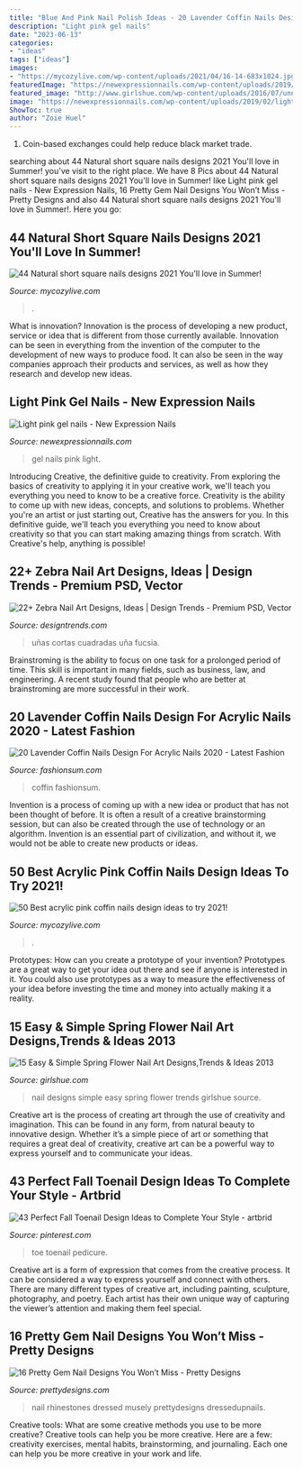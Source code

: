 ```yaml
---
title: "Blue And Pink Nail Polish Ideas - 20 Lavender Coffin Nails Design For Acrylic Nails 2020"
description: "Light pink gel nails"
date: "2023-06-13"
categories:
- "ideas"
tags: ["ideas"]
images:
- "https://mycozylive.com/wp-content/uploads/2021/04/16-14-683x1024.jpg"
featuredImage: "https://newexpressionnails.com/wp-content/uploads/2019/02/light-pink-gel-nails-1-1024x1024.jpg"
featured_image: "http://www.girlshue.com/wp-content/uploads/2016/07/unnamed-file-7096.jpg"
image: "https://newexpressionnails.com/wp-content/uploads/2019/02/light-pink-gel-nails-1-1024x1024.jpg"
ShowToc: true
author: "Zoie Huel"
---
```



1. Coin-based exchanges could help reduce black market trade.

	

		
searching about 44 Natural short square nails designs 2021 You&#039;ll love in Summer! you've visit to the right place. We have 8 Pics about 44 Natural short square nails designs 2021 You&#039;ll love in Summer! like Light pink gel nails - New Expression Nails, 16 Pretty Gem Nail Designs You Won’t Miss - Pretty Designs and also 44 Natural short square nails designs 2021 You&#039;ll love in Summer!. Here you go:
		
    
## 44 Natural Short Square Nails Designs 2021 You&#039;ll Love In Summer!

<img loading=lazy src="https://mycozylive.com/wp-content/uploads/2021/04/16-14-683x1024.jpg" onerror="this.onerror=null;this.src='https://tse1.mm.bing.net/th?id=OIP.nKXu8U9LqyEOKm8mIhILtAHaLG&amp;pid=15.1';" alt="44 Natural short square nails designs 2021 You&#039;ll love in Summer!">

_Source: mycozylive.com_

>. 

	

What is innovation?
Innovation is the process of developing a new product, service or idea that is different from those currently available. Innovation can be seen in everything from the invention of the computer to the development of new ways to produce food. It can also be seen in the way companies approach their products and services, as well as how they research and develop new ideas.

    
## Light Pink Gel Nails - New Expression Nails

<img loading=lazy src="https://newexpressionnails.com/wp-content/uploads/2019/02/light-pink-gel-nails-1-1024x1024.jpg" onerror="this.onerror=null;this.src='https://tse4.mm.bing.net/th?id=OIP.2VQ5LPyxf61uo8MH9hSlEAHaHa&amp;pid=15.1';" alt="Light pink gel nails - New Expression Nails">

_Source: newexpressionnails.com_

>gel nails pink light. 

	

Introducing Creative, the definitive guide to creativity. From exploring the basics of creativity to applying it in your creative work, we'll teach you everything you need to know to be a creative force.
Creativity is the ability to come up with new ideas, concepts, and solutions to problems. Whether you're an artist or just starting out, Creative has the answers for you. In this definitive guide, we'll teach you everything you need to know about creativity so that you can start making amazing things from scratch. With Creative's help, anything is possible!

    
## 22+ Zebra Nail Art Designs, Ideas | Design Trends - Premium PSD, Vector

<img loading=lazy src="https://images.designtrends.com/wp-content/uploads/2015/10/06050603/Pink-Black-Zebra-Nail-Design.jpg" onerror="this.onerror=null;this.src='https://tse2.mm.bing.net/th?id=OIP.E__J32TgNfryyHeFz_uNDQHaJ3&amp;pid=15.1';" alt="22+ Zebra Nail Art Designs, Ideas | Design Trends - Premium PSD, Vector">

_Source: designtrends.com_

>uñas cortas cuadradas uña fucsia. 

	

Brainstroming is the ability to focus on one task for a prolonged period of time. This skill is important in many fields, such as business, law, and engineering. A recent study found that people who are better at brainstroming are more successful in their work.

    
## 20 Lavender Coffin Nails Design For Acrylic Nails 2020 - Latest Fashion

<img loading=lazy src="https://fashionsum.com/wp-content/uploads/2020/04/20-2.jpg" onerror="this.onerror=null;this.src='https://tse2.mm.bing.net/th?id=OIP.D1lfQkeKdCTXJk4ttg_CWwHaKk&amp;pid=15.1';" alt="20 Lavender Coffin Nails Design For Acrylic Nails 2020 - Latest Fashion">

_Source: fashionsum.com_

>coffin fashionsum. 

	

Invention is a process of coming up with a new idea or product that has not been thought of before. It is often a result of a creative brainstorming session, but can also be created through the use of technology or an algorithm. Invention is an essential part of civilization, and without it, we would not be able to create new products or ideas.

    
## 50 Best Acrylic Pink Coffin Nails Design Ideas To Try 2021!

<img loading=lazy src="https://mycozylive.com/wp-content/uploads/2021/04/10-13-683x1024.jpg" onerror="this.onerror=null;this.src='https://tse2.mm.bing.net/th?id=OIP.y2S4spPAJwaZ4kmxzhFl6AHaLG&amp;pid=15.1';" alt="50 Best acrylic pink coffin nails design ideas to try 2021!">

_Source: mycozylive.com_

>. 

	

Prototypes: How can you create a prototype of your invention?
Prototypes are a great way to get your idea out there and see if anyone is interested in it. You could also use prototypes as a way to measure the effectiveness of your idea before investing the time and money into actually making it a reality.

    
## 15 Easy &amp; Simple Spring Flower Nail Art Designs,Trends &amp; Ideas 2013

<img loading=lazy src="http://www.girlshue.com/wp-content/uploads/2016/07/unnamed-file-7096.jpg" onerror="this.onerror=null;this.src='https://tse2.mm.bing.net/th?id=OIP.DySVe3Qak8k-KKR2CjjEQwHaJ3&amp;pid=15.1';" alt="15 Easy &amp; Simple Spring Flower Nail Art Designs,Trends &amp; Ideas 2013">

_Source: girlshue.com_

>nail designs simple easy spring flower trends girlshue source. 

	

Creative art is the process of creating art through the use of creativity and imagination. This can be found in any form, from natural beauty to innovative design. Whether it’s a simple piece of art or something that requires a great deal of creativity, creative art can be a powerful way to express yourself and to communicate your ideas.

    
## 43 Perfect Fall Toenail Design Ideas To Complete Your Style - Artbrid

<img loading=lazy src="https://i.pinimg.com/736x/d1/a6/56/d1a656ebd123d60d8b520a4fc0f8efc9.jpg" onerror="this.onerror=null;this.src='https://tse4.mm.bing.net/th?id=OIP.qVkuc1v43KlABclmfnYNmgHaKE&amp;pid=15.1';" alt="43 Perfect Fall Toenail Design Ideas to Complete Your Style - artbrid">

_Source: pinterest.com_

>toe toenail pedicure. 

	

Creative art is a form of expression that comes from the creative process. It can be considered a way to express yourself and connect with others. There are many different types of creative art, including painting, sculpture, photography, and poetry. Each artist has their own unique way of capturing the viewer’s attention and making them feel special.

    
## 16 Pretty Gem Nail Designs You Won’t Miss - Pretty Designs

<img loading=lazy src="https://www.prettydesigns.com/wp-content/uploads/2014/05/Pastel-Nails1.jpg" onerror="this.onerror=null;this.src='https://tse1.mm.bing.net/th?id=OIP.vMfvcMxi9qJDUgH1LMltWgHaKW&amp;pid=15.1';" alt="16 Pretty Gem Nail Designs You Won’t Miss - Pretty Designs">

_Source: prettydesigns.com_

>nail rhinestones dressed musely prettydesigns dressedupnails. 

	

Creative tools: What are some creative methods you use to be more creative?
Creative tools can help you be more creative. Here are a few: creativity exercises, mental habits, brainstorming, and journaling. Each one can help you be more creative in your work and life.

